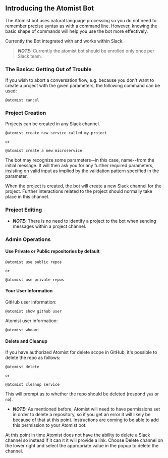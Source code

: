 ## Introducing the Atomist Bot

The Atomist bot uses natural language processing so you do not need to remember precise syntax as with a command line. However, knowing the basic shape of commands will help you use the bot more effectively.

Currently the Bot integrated with and works within Slack.

> ***NOTE:*** Currently the atomist bot should be enrolled only once per Slack team.

### The Basics: Getting Out of Trouble

If you wish to abort a conversation flow, e.g. because you don't want to create a project with the given parameters, the following command can be used:

```
@atomist cancel
```

### Project Creation

Projects can be created in any Slack channel.

```
@atomist create new service called my-project

or 

@atomist create a new microservice

```

The bot may recognize some parameters--in this case, name--from the initial message. It will then ask you for any further required parameters, insisting on valid input as implied by the validation pattern specified in the parameter.

When the project is created, the bot will create a new Slack channel for the project. Further interactions related to the project should normally take place in this channel.

### Project Editing

* ***NOTE:*** There is no need to identify a project to the bot when sending messages within a project channel.



### Admin Operations

#### Use Private or Public repositories by default

```
@atomist use public repos

or

@atomist use private repos
```

#### Your User Information

GitHub user information:

```
@atomist show github user
```

Atomist user information:

```
@atomist whoami
```

#### Delete and Cleanup

If you have authorized Atomist for delete scope in GitHub, it's possible to delete the repo as follows:

```
@atomist delete

or

@atomist cleanup service
```

This will prompt as to whether the repo should be deleted (respond `yes` or `no`). 

*  ***NOTE:*** As mentioned before, Atomist will need to have permissions set in order to delete a repository, so if you get an error it will likely be because of that at this point. Instructions are coming to be able to add this permission to your Atomist bot.

At this point in time Atomist does not have the ability to delete a Slack channel so instead if it can it it will provide a link. Choose Delete channel on the lower right and select the appropriate value in the popup to delete the channel.


